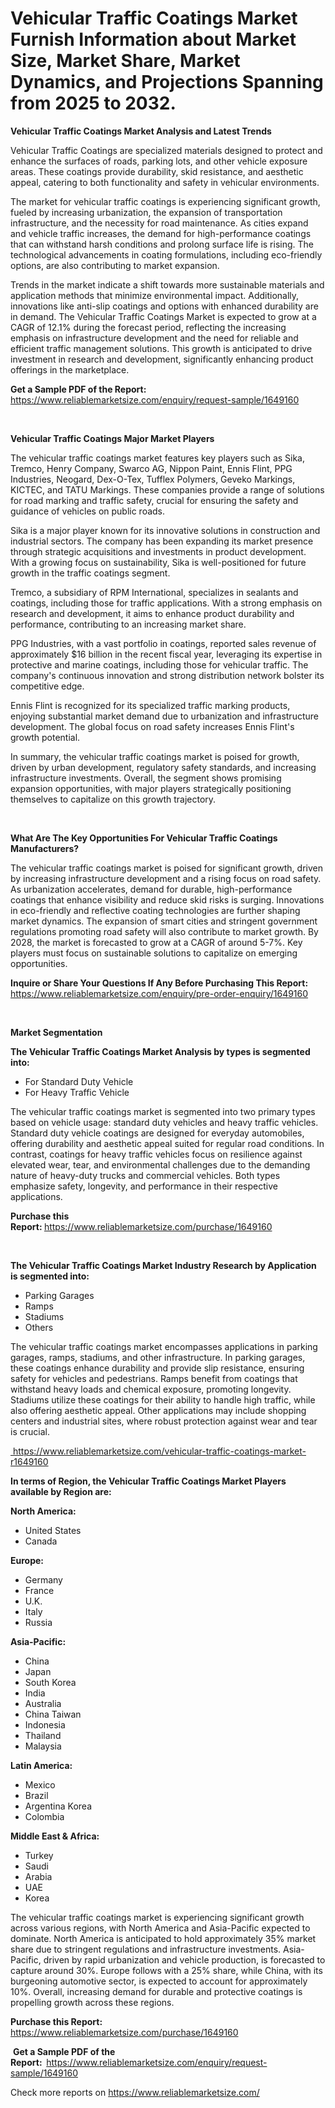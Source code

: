 <p><h1>Vehicular Traffic Coatings Market Furnish Information about Market Size, Market Share, Market Dynamics, and Projections Spanning from 2025 to 2032.</h1></p><p><strong>Vehicular Traffic Coatings Market Analysis and Latest Trends</strong></p>
<p><p>Vehicular Traffic Coatings are specialized materials designed to protect and enhance the surfaces of roads, parking lots, and other vehicle exposure areas. These coatings provide durability, skid resistance, and aesthetic appeal, catering to both functionality and safety in vehicular environments. </p><p>The market for vehicular traffic coatings is experiencing significant growth, fueled by increasing urbanization, the expansion of transportation infrastructure, and the necessity for road maintenance. As cities expand and vehicle traffic increases, the demand for high-performance coatings that can withstand harsh conditions and prolong surface life is rising. The technological advancements in coating formulations, including eco-friendly options, are also contributing to market expansion.</p><p>Trends in the market indicate a shift towards more sustainable materials and application methods that minimize environmental impact. Additionally, innovations like anti-slip coatings and options with enhanced durability are in demand. The Vehicular Traffic Coatings Market is expected to grow at a CAGR of 12.1% during the forecast period, reflecting the increasing emphasis on infrastructure development and the need for reliable and efficient traffic management solutions. This growth is anticipated to drive investment in research and development, significantly enhancing product offerings in the marketplace.</p></p>
<p><strong>Get a Sample PDF of the Report:&nbsp;</strong> <a href="https://www.reliablemarketsize.com/enquiry/request-sample/1649160?utm_campaign=2625&utm_medium=2&utm_source=Github&utm_content=ia&utm_term=01042025&utm_id=vehicular-traffic-coatings">https://www.reliablemarketsize.com/enquiry/request-sample/1649160</a></p>
<p>&nbsp;</p>
<p><strong>Vehicular Traffic Coatings Major Market Players</strong></p>
<p><p>The vehicular traffic coatings market features key players such as Sika, Tremco, Henry Company, Swarco AG, Nippon Paint, Ennis Flint, PPG Industries, Neogard, Dex-O-Tex, Tufflex Polymers, Geveko Markings, KICTEC, and TATU Markings. These companies provide a range of solutions for road marking and traffic safety, crucial for ensuring the safety and guidance of vehicles on public roads.</p><p>Sika is a major player known for its innovative solutions in construction and industrial sectors. The company has been expanding its market presence through strategic acquisitions and investments in product development. With a growing focus on sustainability, Sika is well-positioned for future growth in the traffic coatings segment.</p><p>Tremco, a subsidiary of RPM International, specializes in sealants and coatings, including those for traffic applications. With a strong emphasis on research and development, it aims to enhance product durability and performance, contributing to an increasing market share.</p><p>PPG Industries, with a vast portfolio in coatings, reported sales revenue of approximately $16 billion in the recent fiscal year, leveraging its expertise in protective and marine coatings, including those for vehicular traffic. The company's continuous innovation and strong distribution network bolster its competitive edge.</p><p>Ennis Flint is recognized for its specialized traffic marking products, enjoying substantial market demand due to urbanization and infrastructure development. The global focus on road safety increases Ennis Flint's growth potential.</p><p>In summary, the vehicular traffic coatings market is poised for growth, driven by urban development, regulatory safety standards, and increasing infrastructure investments. Overall, the segment shows promising expansion opportunities, with major players strategically positioning themselves to capitalize on this growth trajectory.</p></p>
<p>&nbsp;</p>
<p><strong>What Are The Key Opportunities For Vehicular Traffic Coatings Manufacturers?</strong></p>
<p><p>The vehicular traffic coatings market is poised for significant growth, driven by increasing infrastructure development and a rising focus on road safety. As urbanization accelerates, demand for durable, high-performance coatings that enhance visibility and reduce skid risks is surging. Innovations in eco-friendly and reflective coating technologies are further shaping market dynamics. The expansion of smart cities and stringent government regulations promoting road safety will also contribute to market growth. By 2028, the market is forecasted to grow at a CAGR of around 5-7%. Key players must focus on sustainable solutions to capitalize on emerging opportunities.</p></p>
<p><strong>Inquire or Share Your Questions If Any Before Purchasing This Report:</strong> <a href="https://www.reliablemarketsize.com/enquiry/pre-order-enquiry/1649160?utm_campaign=2625&utm_medium=2&utm_source=Github&utm_content=ia&utm_term=01042025&utm_id=vehicular-traffic-coatings">https://www.reliablemarketsize.com/enquiry/pre-order-enquiry/1649160</a></p>
<p>&nbsp;</p>
<p><strong>Market Segmentation</strong></p>
<p><strong>The Vehicular Traffic Coatings Market Analysis by types is segmented into:</strong></p>
<p><ul><li>For Standard Duty Vehicle</li><li>For Heavy Traffic Vehicle</li></ul></p>
<p><p>The vehicular traffic coatings market is segmented into two primary types based on vehicle usage: standard duty vehicles and heavy traffic vehicles. Standard duty vehicle coatings are designed for everyday automobiles, offering durability and aesthetic appeal suited for regular road conditions. In contrast, coatings for heavy traffic vehicles focus on resilience against elevated wear, tear, and environmental challenges due to the demanding nature of heavy-duty trucks and commercial vehicles. Both types emphasize safety, longevity, and performance in their respective applications.</p></p>
<p><strong>Purchase this Report:&nbsp;</strong><a href="https://www.reliablemarketsize.com/purchase/1649160?utm_campaign=2625&utm_medium=2&utm_source=Github&utm_content=ia&utm_term=01042025&utm_id=vehicular-traffic-coatings">https://www.reliablemarketsize.com/purchase/1649160</a></p>
<p>&nbsp;</p>
<p><strong>The Vehicular Traffic Coatings Market Industry Research by Application is segmented into:</strong></p>
<p><ul><li>Parking Garages</li><li>Ramps</li><li>Stadiums</li><li>Others</li></ul></p>
<p><p>The vehicular traffic coatings market encompasses applications in parking garages, ramps, stadiums, and other infrastructure. In parking garages, these coatings enhance durability and provide slip resistance, ensuring safety for vehicles and pedestrians. Ramps benefit from coatings that withstand heavy loads and chemical exposure, promoting longevity. Stadiums utilize these coatings for their ability to handle high traffic, while also offering aesthetic appeal. Other applications may include shopping centers and industrial sites, where robust protection against wear and tear is crucial.</p></p>
<p><a href="https://www.reliablemarketsize.com/vehicular-traffic-coatings-market-r1649160?utm_campaign=2625&utm_medium=2&utm_source=Github&utm_content=ia&utm_term=01042025&utm_id=vehicular-traffic-coatings">&nbsp;https://www.reliablemarketsize.com/vehicular-traffic-coatings-market-r1649160</a></p>
<p><strong>In terms of Region, the Vehicular Traffic Coatings Market Players available by Region are:</strong></p>
<p>
    <p> <strong> North America: </strong>
        <ul>
            <li>United States</li>
            <li>Canada</li>
        </ul>
        </p> 
    <p> <strong> Europe: </strong>
        <ul>
            <li>Germany</li>
            <li>France</li>
            <li>U.K.</li>
            <li>Italy</li>
            <li>Russia</li>
        </ul>
        </p> 
    <p> <strong> Asia-Pacific: </strong>
        <ul>
            <li>China</li>
            <li>Japan</li>
            <li>South Korea</li>
            <li>India</li>
            <li>Australia</li>
            <li>China Taiwan</li>
            <li>Indonesia</li>
            <li>Thailand</li>
            <li>Malaysia</li>
        </ul>
        </p> 
    <p> <strong> Latin America: </strong>
        <ul>
            <li>Mexico</li>
            <li>Brazil</li>
            <li>Argentina Korea</li>
            <li>Colombia</li>
        </ul>
        </p> 
    <p> <strong> Middle East & Africa: </strong>
        <ul>
            <li>Turkey</li>
            <li>Saudi</li>
            <li>Arabia</li>
            <li>UAE</li>
            <li>Korea</li>
        </ul>
    </p>
    </p>
<p><p>The vehicular traffic coatings market is experiencing significant growth across various regions, with North America and Asia-Pacific expected to dominate. North America is anticipated to hold approximately 35% market share due to stringent regulations and infrastructure investments. Asia-Pacific, driven by rapid urbanization and vehicle production, is forecasted to capture around 30%. Europe follows with a 25% share, while China, with its burgeoning automotive sector, is expected to account for approximately 10%. Overall, increasing demand for durable and protective coatings is propelling growth across these regions.</p></p>
<p><strong>Purchase this Report: </strong><a href="https://www.reliablemarketsize.com/purchase/1649160?utm_campaign=2625&utm_medium=2&utm_source=Github&utm_content=ia&utm_term=01042025&utm_id=vehicular-traffic-coatings">https://www.reliablemarketsize.com/purchase/1649160</a></p>
<p>&nbsp;<strong>Get a Sample PDF of the Report:&nbsp;&nbsp;</strong><a href="https://www.reliablemarketsize.com/enquiry/request-sample/1649160?utm_campaign=2625&utm_medium=2&utm_source=Github&utm_content=ia&utm_term=01042025&utm_id=vehicular-traffic-coatings">https://www.reliablemarketsize.com/enquiry/request-sample/1649160</a></p>
<p><strong></strong></p>
<p>Check more reports on <a href="https://www.reliablemarketsize.com/?utm_campaign=2625&utm_medium=2&utm_source=Github&utm_content=ia&utm_term=01042025&utm_id=vehicular-traffic-coatings">https://www.reliablemarketsize.com/</a></p>